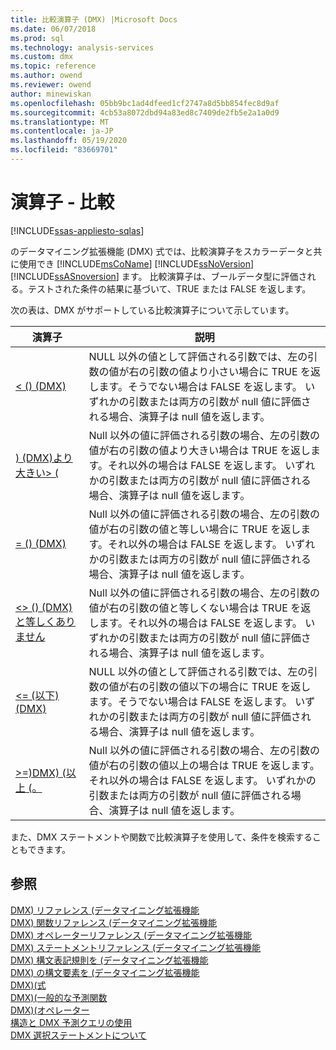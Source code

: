 ```yaml
---
title: 比較演算子 (DMX) |Microsoft Docs
ms.date: 06/07/2018
ms.prod: sql
ms.technology: analysis-services
ms.custom: dmx
ms.topic: reference
ms.author: owend
ms.reviewer: owend
author: minewiskan
ms.openlocfilehash: 05bb9bc1ad4dfeed1cf2747a8d5bb854fec8d9af
ms.sourcegitcommit: 4cb53a8072dbd94a83ed8c7409de2fb5e2a1a0d9
ms.translationtype: MT
ms.contentlocale: ja-JP
ms.lasthandoff: 05/19/2020
ms.locfileid: "83669701"
---
```

# <a name="operators---comparison"></a>演算子 - 比較
[!INCLUDE[ssas-appliesto-sqlas](../includes/ssas-appliesto-sqlas.md)]

  のデータマイニング拡張機能 (DMX) 式では、比較演算子をスカラーデータと共に使用でき [!INCLUDE[msCoName](../includes/msconame-md.md)] [!INCLUDE[ssNoVersion](../includes/ssnoversion-md.md)] [!INCLUDE[ssASnoversion](../includes/ssasnoversion-md.md)] ます。 比較演算子は、ブールデータ型に評価される。テストされた条件の結果に基づいて、TRUE または FALSE を返します。  
  
 次の表は、DMX がサポートしている比較演算子について示しています。  
  
|演算子|説明|  
|--------------|-----------------|  
|[&#60; &#40;&#41; &#40;DMX&#41;](../dmx/less-than-dmx.md)|NULL 以外の値として評価される引数では、左の引数の値が右の引数の値より小さい場合に TRUE を返します。そうでない場合は FALSE を返します。 いずれかの引数または両方の引数が null 値に評価される場合、演算子は null 値を返します。|  
|[&#41; &#40;DMX&#41;より大きい&#62; &#40;](../dmx/greater-than-dmx.md)|Null 以外の値に評価される引数の場合、左の引数の値が右の引数の値より大きい場合は TRUE を返します。それ以外の場合は FALSE を返します。 いずれかの引数または両方の引数が null 値に評価される場合、演算子は null 値を返します。|  
|[= &#40;&#41; &#40;DMX&#41;](../dmx/equal-to-dmx.md)|Null 以外の値に評価される引数の場合、左の引数の値が右の引数の値と等しい場合に TRUE を返します。それ以外の場合は FALSE を返します。 いずれかの引数または両方の引数が null 値に評価される場合、演算子は null 値を返します。|  
|[&#60;&#62; &#40;&#41; &#40;DMX&#41;と等しくありません](../dmx/not-equal-to-dmx.md)|Null 以外の値に評価される引数の場合、左の引数の値が右の引数の値と等しくない場合は TRUE を返します。それ以外の場合は FALSE を返します。 いずれかの引数または両方の引数が null 値に評価される場合、演算子は null 値を返します。|  
|[&#60;= &#40;以下&#41; &#40;DMX&#41;](../dmx/less-than-or-equal-to-dmx.md)|NULL 以外の値として評価される引数では、左の引数の値が右の引数の値以下の場合に TRUE を返します。そうでない場合は FALSE を返します。 いずれかの引数または両方の引数が null 値に評価される場合、演算子は null 値を返します。|  
|[&#62;=&#41;DMX&#41; &#40;以上 &#40;。](../dmx/greater-than-or-equal-to-dmx.md)|Null 以外の値に評価される引数の場合、左の引数の値が右の引数の値以上の場合は TRUE を返します。それ以外の場合は FALSE を返します。 いずれかの引数または両方の引数が null 値に評価される場合、演算子は null 値を返します。|  
  
 また、DMX ステートメントや関数で比較演算子を使用して、条件を検索することもできます。  
  
## <a name="see-also"></a>参照  
 [DMX&#41; リファレンス &#40;データマイニング拡張機能](../dmx/data-mining-extensions-dmx-reference.md)   
 [DMX&#41; 関数リファレンス &#40;データマイニング拡張機能](../dmx/data-mining-extensions-dmx-function-reference.md)   
 [DMX&#41; オペレーターリファレンス &#40;データマイニング拡張機能](../dmx/data-mining-extensions-dmx-operator-reference.md)   
 [DMX&#41; ステートメントリファレンス &#40;データマイニング拡張機能](../dmx/data-mining-extensions-dmx-statements.md)   
 [DMX&#41; 構文表記規則を &#40;データマイニング拡張機能](../dmx/data-mining-extensions-dmx-syntax-conventions.md)   
 [DMX&#41; の構文要素を &#40;データマイニング拡張機能](../dmx/data-mining-extensions-dmx-syntax-elements.md)   
 [DMX&#41;&#40;式](../dmx/expressions-dmx.md)   
 [DMX&#41;&#40;一般的な予測関数](../dmx/general-prediction-functions-dmx.md)   
 [DMX&#41;&#40;オペレーター](../dmx/operators-dmx.md)   
 [構造と DMX 予測クエリの使用](../dmx/structure-and-usage-of-dmx-prediction-queries.md)   
 [DMX 選択ステートメントについて](../dmx/understanding-the-dmx-select-statement.md)  
  
  
